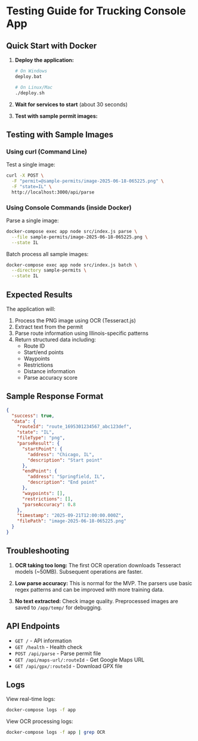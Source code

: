 # Testing Guide for Trucking Console App

## Quick Start with Docker

1. **Deploy the application:**
   ```bash
   # On Windows
   deploy.bat
   
   # On Linux/Mac
   ./deploy.sh
   ```

2. **Wait for services to start** (about 30 seconds)

3. **Test with sample permit images:**

## Testing with Sample Images

### Using curl (Command Line)

Test a single image:
```bash
curl -X POST \
  -F "permit=@sample-permits/image-2025-06-18-065225.png" \
  -F "state=IL" \
  http://localhost:3000/api/parse
```

### Using Console Commands (inside Docker)

Parse a single image:
```bash
docker-compose exec app node src/index.js parse \
  --file sample-permits/image-2025-06-18-065225.png \
  --state IL
```

Batch process all sample images:
```bash
docker-compose exec app node src/index.js batch \
  --directory sample-permits \
  --state IL
```

## Expected Results

The application will:
1. Process the PNG image using OCR (Tesseract.js)
2. Extract text from the permit
3. Parse route information using Illinois-specific patterns
4. Return structured data including:
   - Route ID
   - Start/end points
   - Waypoints
   - Restrictions
   - Distance information
   - Parse accuracy score

## Sample Response Format

```json
{
  "success": true,
  "data": {
    "routeId": "route_1695301234567_abc123def",
    "state": "IL",
    "fileType": "png",
    "parseResult": {
      "startPoint": {
        "address": "Chicago, IL",
        "description": "Start point"
      },
      "endPoint": {
        "address": "Springfield, IL", 
        "description": "End point"
      },
      "waypoints": [],
      "restrictions": [],
      "parseAccuracy": 0.8
    },
    "timestamp": "2025-09-21T12:00:00.000Z",
    "filePath": "image-2025-06-18-065225.png"
  }
}
```

## Troubleshooting

1. **OCR taking too long:** The first OCR operation downloads Tesseract models (~50MB). Subsequent operations are faster.

2. **Low parse accuracy:** This is normal for the MVP. The parsers use basic regex patterns and can be improved with more training data.

3. **No text extracted:** Check image quality. Preprocessed images are saved to `/app/temp/` for debugging.

## API Endpoints

- `GET /` - API information
- `GET /health` - Health check
- `POST /api/parse` - Parse permit file
- `GET /api/maps-url/:routeId` - Get Google Maps URL
- `GET /api/gpx/:routeId` - Download GPX file

## Logs

View real-time logs:
```bash
docker-compose logs -f app
```

View OCR processing logs:
```bash
docker-compose logs -f app | grep OCR
```
